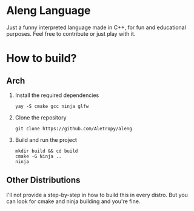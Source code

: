 # Aleng Language
Just a funny interpreted language made in C++, for fun and educational purposes.
Feel free to contribute or just play with it.

# How to build?

## Arch

1. Install the required dependencies

    ```
    yay -S cmake gcc ninja glfw
    ```

2. Clone the repository

    ```
    git clone https://github.com/Aletropy/aleng
    ```

3. Build and run the project

    ```
    mkdir build && cd build
    cmake -G Ninja ..
    ninja
    ```

## Other Distributions
I'll not provide a step-by-step in how to build this in every distro. But you can look for cmake and ninja building and you're fine.